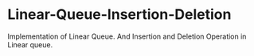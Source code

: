 # Linear-Queue-Insertion-Deletion
Implementation of Linear Queue. And Insertion and Deletion Operation in Linear queue.
